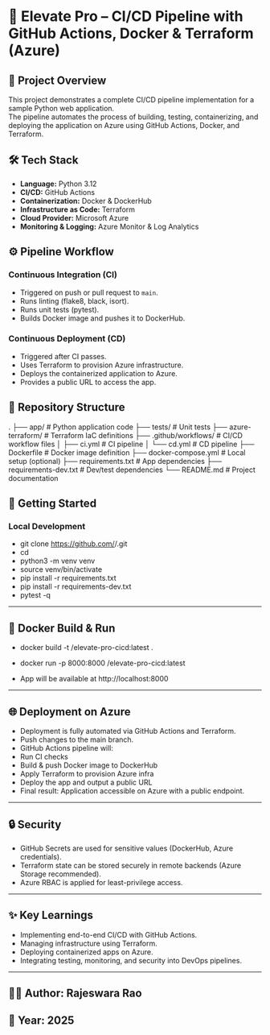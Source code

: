 # 🚀 Elevate Pro – CI/CD Pipeline with GitHub Actions, Docker & Terraform (Azure)

## 📌 Project Overview
This project demonstrates a complete CI/CD pipeline implementation for a sample Python web application.  
The pipeline automates the process of building, testing, containerizing, and deploying the application on Azure using GitHub Actions, Docker, and Terraform.

## 🛠️ Tech Stack
- **Language:** Python 3.12  
- **CI/CD:** GitHub Actions  
- **Containerization:** Docker & DockerHub  
- **Infrastructure as Code:** Terraform  
- **Cloud Provider:** Microsoft Azure  
- **Monitoring & Logging:** Azure Monitor & Log Analytics  

## ⚙️ Pipeline Workflow
### Continuous Integration (CI)
- Triggered on push or pull request to `main`.  
- Runs linting (flake8, black, isort).  
- Runs unit tests (pytest).  
- Builds Docker image and pushes it to DockerHub.  

### Continuous Deployment (CD)
- Triggered after CI passes.  
- Uses Terraform to provision Azure infrastructure.  
- Deploys the containerized application to Azure.  
- Provides a public URL to access the app.  

## 📂 Repository Structure
.
├── app/ # Python application code
├── tests/ # Unit tests
├── azure-terraform/ # Terraform IaC definitions
├── .github/workflows/ # CI/CD workflow files
│ ├── ci.yml # CI pipeline
│ └── cd.yml # CD pipeline
├── Dockerfile # Docker image definition
├── docker-compose.yml # Local setup (optional)
├── requirements.txt # App dependencies
├── requirements-dev.txt # Dev/test dependencies
└── README.md # Project documentation


## 🚀 Getting Started
### Local Development

- git clone https://github.com/<your-username>/<repo-name>.git
- cd <repo-name>
- python3 -m venv venv
- source venv/bin/activate
- pip install -r requirements.txt
- pip install -r requirements-dev.txt
- pytest -q

---

## 🐳 Docker Build & Run

- docker build -t <your-dockerhub-username>/elevate-pro-cicd:latest .
- docker run -p 8000:8000 <your-dockerhub-username>/elevate-pro-cicd:latest

- App will be available at http://localhost:8000

---

## 🌐 Deployment on Azure

- Deployment is fully automated via GitHub Actions and Terraform.
- Push changes to the main branch.
- GitHub Actions pipeline will:
- Run CI checks
- Build & push Docker image to DockerHub
- Apply Terraform to provision Azure infra
- Deploy the app and output a public URL
- Final result: Application accessible on Azure with a public endpoint.

---

## 🔒 Security

- GitHub Secrets are used for sensitive values (DockerHub, Azure credentials).
- Terraform state can be stored securely in remote backends (Azure Storage recommended).
- Azure RBAC is applied for least-privilege access.

---

## ✨ Key Learnings

- Implementing end-to-end CI/CD with GitHub Actions.
- Managing infrastructure using Terraform.
- Deploying containerized apps on Azure.
- Integrating testing, monitoring, and security into DevOps pipelines.

---

## 👨‍💻 Author: Rajeswara Rao
## 📅 Year: 2025
